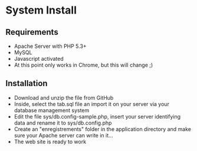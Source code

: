  System Install
================

Requirements
-------------
* Apache Server with PHP 5.3+
* MySQL
* Javascript activated
* At this point only works in Chrome, but this will change ;)

Installation
-------------

* Download and unzip the file from GitHub
* Inside, select the tab.sql file an import it on your server via your database management system
* Edit the file sys/db.config-sample.php, insert your server identifying data and rename it to sys/db.config.php
* Create an "enregistrements" folder in the application directory and make sure your Apache server can write in it…
* The web site is ready to work
